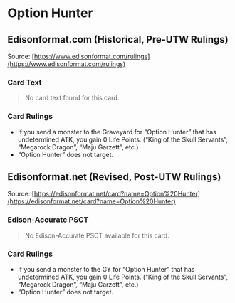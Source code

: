 # Option Hunter

## Edisonformat.com (Historical, Pre-UTW Rulings)

Source: [https://www.edisonformat.com/rulings](https://www.edisonformat.com/rulings)

### Card Text

> No card text found for this card.

### Card Rulings

*   If you send a monster to the Graveyard for “Option Hunter” that has undetermined ATK, you gain 0 Life Points. (“King of the Skull Servants”, “Megarock Dragon”, “Maju Garzett”, etc.)
*   “Option Hunter” does not target.

## Edisonformat.net (Revised, Post-UTW Rulings)

Source: [https://edisonformat.net/card?name=Option%20Hunter](https://edisonformat.net/card?name=Option%20Hunter)

### Edison-Accurate PSCT

> No Edison-Accurate PSCT available for this card.

### Card Rulings

*   If you send a monster to the GY for “Option Hunter” that has undetermined ATK, you gain 0 Life Points. (“King of the Skull Servants”, “Megarock Dragon”, “Maju Garzett”, etc.)
*   “Option Hunter” does not target.
            